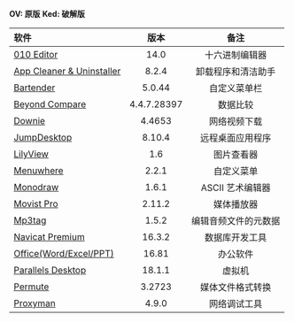 **OV: 原版**
**Ked: 破解版**

| 软件                                                                                                          |    版本     |         备注         |
|:------------------------------------------------------------------------------------------------------------- |:-----------:|:--------------------:|
| [010 Editor](https://github.com/testpatch/APP-macOS/releases/tag/010Editor)                                   |    14.0     |    十六进制编辑器    |
| [App Cleaner & Uninstaller](https://github.com/testpatch/APP-macOS/releases/tag/AppCleaner%26Uninstaller)     |    8.2.4    |  卸载程序和清洁助手  |
| [Bartender](https://github.com/testpatch/APP-macOS/releases/tag/Bartender)                                    |   5.0.44    |     自定义菜单栏     |
| [Beyond Compare](https://github.com/testpatch/APP-macOS/releases/tag/BeyondCompare)                           | 4.4.7.28397 |       数据比较       |
| [Downie](https://github.com/testpatch/APP-macOS/releases/tag/Downie)                                          |   4.4653    |     网络视频下载     |
| [JumpDesktop](https://github.com/testpatch/APP-macOS/releases/download/JumpDesktop/JumpDesktop_8.10.4_Ked.7z) |   8.10.4    |   远程桌面应用程序   |
| [LilyView](https://github.com/testpatch/APP-macOS/releases/tag/LilyView)                                      |     1.6     |      图片查看器      |
| [Menuwhere](https://github.com/testpatch/APP-macOS/releases/tag/Menuwhere)                                    |    2.2.1    |      自定义菜单      |
| [Monodraw](https://github.com/testpatch/APP-macOS/releases/tag/Monodraw)                                      |    1.6.1    |   ASCII 艺术编辑器   |
| [Movist Pro](https://github.com/testpatch/APP-macOS/releases/tag/MovistPro)                                   |   2.11.2    |      媒体播放器      |
| [Mp3tag](https://github.com/testpatch/APP-macOS/releases/tag/Mp3tag)                                          |    1.5.2    | 编辑音频文件的元数据 |
| [Navicat Premium](https://github.com/testpatch/APP-macOS/releases/tag/NavicatPremium)                         |   16.3.2    |    数据库开发工具    |
| [Office(Word/Excel/PPT)](https://github.com/testpatch/APP-macOS/releases/tag/Office)                          |    16.81    |       办公软件       |
| [Parallels Desktop](https://github.com/testpatch/APP-macOS/releases/tag/ParallelsDesktop)                     |   18.1.1    |        虚拟机        |
| [Permute](https://github.com/testpatch/APP-macOS/releases/tag/Permute)                                        |   3.2723    |   媒体文件格式转换   |
| [Proxyman](https://github.com/testpatch/APP-macOS/releases/tag/Proxyman)                                      |    4.9.0    |     网络调试工具     |
